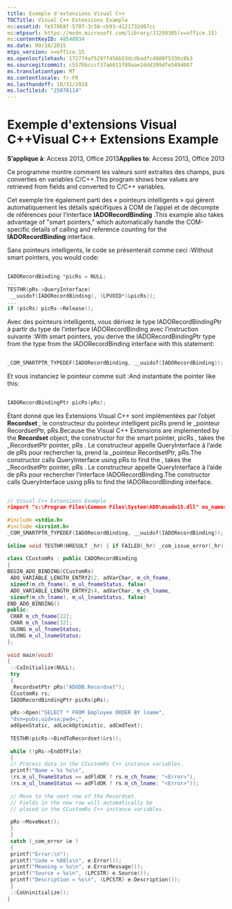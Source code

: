 ```yaml
---
title: Exemple d'extensions Visual C++
TOCTitle: Visual C++ Extensions Example
ms:assetid: fe57868f-5707-3c5b-cb93-4121732d67cc
ms:mtpsurl: https://msdn.microsoft.com/library/JJ250305(v=office.15)
ms:contentKeyID: 48548934
ms.date: 09/18/2015
mtps_version: v=office.15
ms.openlocfilehash: 172774af5297f456b53dcdbadfc4080f533bc8b3
ms.sourcegitcommit: c557bbcccf37a6011f89aae1ddd399dfe549d087
ms.translationtype: MT
ms.contentlocale: fr-FR
ms.lasthandoff: 10/31/2018
ms.locfileid: "25878114"
---
```

# <a name="visual-c-extensions-example"></a><span data-ttu-id="769c8-102">Exemple d'extensions Visual C++</span><span class="sxs-lookup"><span data-stu-id="769c8-102">Visual C++ Extensions Example</span></span>


<span data-ttu-id="769c8-103">**S’applique à**: Access 2013, Office 2013</span><span class="sxs-lookup"><span data-stu-id="769c8-103">**Applies to**: Access 2013, Office 2013</span></span>

<span data-ttu-id="769c8-104">Ce programme montre comment les valeurs sont extraites des champs, puis converties en variables C/C++.</span><span class="sxs-lookup"><span data-stu-id="769c8-104">This program shows how values are retrieved from fields and converted to C/C++ variables.</span></span>

<span data-ttu-id="769c8-105">Cet exemple tire également parti des « pointeurs intelligents » qui gèrent automatiquement les détails spécifiques à COM de l’appel et de décompte de références pour l’interface **IADORecordBinding** .</span><span class="sxs-lookup"><span data-stu-id="769c8-105">This example also takes advantage of "smart pointers," which automatically handle the COM-specific details of calling and reference counting for the **IADORecordBinding** interface.</span></span>

<span data-ttu-id="769c8-106">Sans pointeurs intelligents, le code se présenterait comme ceci :</span><span class="sxs-lookup"><span data-stu-id="769c8-106">Without smart pointers, you would code:</span></span>

```cpp 
 
IADORecordBinding *picRs = NULL; 
... 
TESTHR(pRs->QueryInterface( 
 __uuidof(IADORecordBinding), (LPVOID*)&picRs)); 
... 
if (picRs) picRs->Release(); 
```

<span data-ttu-id="769c8-107">Avec des pointeurs intelligents, vous dérivez le type IADORecordBindingPtr à partir du type de l’interface IADORecordBinding avec l’instruction suivante :</span><span class="sxs-lookup"><span data-stu-id="769c8-107">With smart pointers, you derive the IADORecordBindingPtr type from the type from the IADORecordBinding interface with this statement:</span></span>

```cpp 
 
_COM_SMARTPTR_TYPEDEF(IADORecordBinding, __uuidof(IADORecordBinding)); 
```

<span data-ttu-id="769c8-108">Et vous instanciez le pointeur comme suit :</span><span class="sxs-lookup"><span data-stu-id="769c8-108">And instantiate the pointer like this:</span></span>

```cpp 
 
IADORecordBindingPtr picRs(pRs); 
```

<span data-ttu-id="769c8-109">Étant donné que les Extensions Visual C++ sont implémentées par l’objet **Recordset** , le constructeur du pointeur intelligent picRs prend le \_pointeur RecordsetPtr, pRs.</span><span class="sxs-lookup"><span data-stu-id="769c8-109">Because the Visual C++ Extensions are implemented by the **Recordset** object, the constructor for the smart pointer, picRs , takes the \_RecordsetPtr pointer, pRs .</span></span> <span data-ttu-id="769c8-110">Le constructeur appelle QueryInterface à l’aide de pRs pour rechercher la, prend la \_pointeur RecordsetPtr, pRs.</span><span class="sxs-lookup"><span data-stu-id="769c8-110">The constructor calls QueryInterface using pRs to find the , takes the \_RecordsetPtr pointer, pRs .</span></span> <span data-ttu-id="769c8-111">Le constructeur appelle QueryInterface à l’aide de pRs pour rechercher l’interface IADORecordBinding.</span><span class="sxs-lookup"><span data-stu-id="769c8-111">The constructor calls QueryInterface using pRs to find the IADORecordBinding interface.</span></span>

```cpp 
 
// Visual C++ Extensions Example 
#import "c:\Program Files\Common Files\System\ADO\msado15.dll" no_namespace rename("EOF", "EndOfFile") 
 
#include <stdio.h> 
#include <icrsint.h> 
_COM_SMARTPTR_TYPEDEF(IADORecordBinding, __uuidof(IADORecordBinding)); 
 
inline void TESTHR(HRESULT _hr) { if FAILED(_hr) _com_issue_error(_hr); } 
 
class CCustomRs : public CADORecordBinding 
{ 
BEGIN_ADO_BINDING(CCustomRs) 
 ADO_VARIABLE_LENGTH_ENTRY2(2, adVarChar, m_ch_fname, 
 sizeof(m_ch_fname), m_ul_fnameStatus, false) 
 ADO_VARIABLE_LENGTH_ENTRY2(4, adVarChar, m_ch_lname, 
 sizeof(m_ch_lname), m_ul_lnameStatus, false) 
END_ADO_BINDING() 
public: 
 CHAR m_ch_fname[22]; 
 CHAR m_ch_lname[32]; 
 ULONG m_ul_fnameStatus; 
 ULONG m_ul_lnameStatus; 
}; 
 
void main(void) 
{ 
 ::CoInitialize(NULL); 
 try 
 { 
 _RecordsetPtr pRs("ADODB.Recordset"); 
 CCustomRs rs; 
 IADORecordBindingPtr picRs(pRs); 
 
 pRs->Open("SELECT * FROM Employee ORDER BY lname", 
 "dsn=pubs;uid=sa;pwd=;", 
 adOpenStatic, adLockOptimistic, adCmdText); 
 
 TESTHR(picRs->BindToRecordset(&rs)); 
 
 while (!pRs->EndOfFile) 
 { 
 // Process data in the CCustomRs C++ instance variables. 
 printf("Name = %s %s\n", 
 (rs.m_ul_fnameStatus == adFldOK ? rs.m_ch_fname: "<Error>"), 
 (rs.m_ul_lnameStatus == adFldOK ? rs.m_ch_lname: "<Error>")); 
 
 // Move to the next row of the Recordset. 
 // Fields in the new row will automatically be 
 // placed in the CCustomRs C++ instance variables. 
 
 pRs->MoveNext(); 
 } 
 } 
 catch (_com_error &e ) 
 { 
 printf("Error:\n"); 
 printf("Code = %08lx\n", e.Error()); 
 printf("Meaning = %s\n", e.ErrorMessage()); 
 printf("Source = %s\n", (LPCSTR) e.Source()); 
 printf("Description = %s\n", (LPCSTR) e.Description()); 
 } 
 ::CoUninitialize(); 
} 
```


